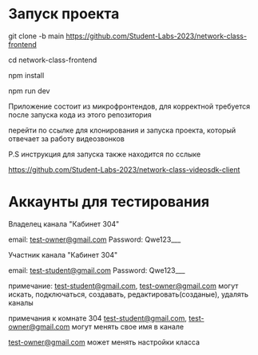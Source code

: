 # Запуск проекта

git clone -b main https://github.com/Student-Labs-2023/network-class-frontend

cd network-class-frontend

npm install

npm run dev

Приложение состоит из микрофронтендов, 
для корректной требуется после запуска кода из этого репозитория

перейти по ссылке для клонирования и запуска проекта, который отвечает
за работу видеозвонков

P.S инструкция для запуска также находится по сслыке

https://github.com/Student-Labs-2023/network-class-videosdk-client

# Аккаунты для тестирования
Владелец канала "Кабинет 304"

email:
test-owner@gmail.com
Password:
Qwe123___

Участник канала "Кабинет 304"

email:
test-student@gmail.com
Password:
Qwe123___

примечание:
test-student@gmail.com, test-owner@gmail.com  могут искать, подключаться, создавать, редактировать(созданые), удалять каналы

примечания к комнате 304
test-student@gmail.com, test-owner@gmail.com могут менять свое имя в канале

test-owner@gmail.com может менять настройки класса
